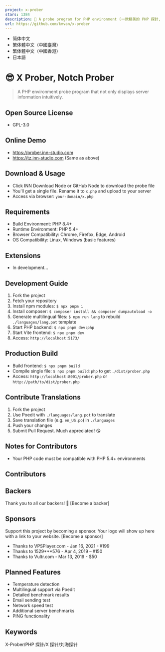```yaml
---
project: x-prober
stars: 1384
description: 🐘 A probe program for PHP environment (一款精美的 PHP 探針, 又名X探針、劉海探針)
url: https://github.com/kmvan/x-prober
---
```


-   简体中文
-   繁体體中文（中國臺灣）
-   繁体體中文（中國香港）
-   日本語

😎 X Prober, Notch Prober
=========================

> A PHP environment probe program that not only displays server information intuitively.

Open Source License
-------------------

-   GPL-3.0

Online Demo
-----------

-   https://prober.inn-studio.com
-   https://tz.inn-studio.com (Same as above)

Download & Usage
----------------

-   Click INN Download Node or GitHub Node to download the probe file
-   You'll get a single file. Rename it to `x.php` and upload to your server
-   Access via browser: `your-domain/x.php`

Requirements
------------

-   Build Environment: PHP 8.4+
-   Runtime Environment: PHP 5.4+
-   Browser Compatibility: Chrome, Firefox, Edge, Android
-   OS Compatibility: Linux, Windows (basic features)

Extensions
----------

-   In development...

Development Guide
-----------------

1.  Fork the project
2.  Fetch your repository
3.  Install npm modules: `$ npx pnpm i`
4.  Install composer: `$ composer install && composer dumpautoload -o`
5.  Generate multilingual files: `$ npm run lang` to rebuild `./languages/lang.pot` template
6.  Start PHP backend: `$ npx pnpm dev:php`
7.  Start Vite frontend: `$ npx pnpm dev`
8.  Access: `http://localhost:5173/`

Production Build
----------------

-   Build frontend: `$ npx pnpm build`
-   Compile single file: `$ npx pnpm build:php` to get `./dist/prober.php`
-   Access: `http://localhost:8001/prober.php` or `http://path/to/dist/prober.php`

Contribute Translations
-----------------------

1.  Fork the project
2.  Use Poedit with `./languages/lang.pot` to translate
3.  Save translation file (e.g. `en_US.po`) in `./languages`
4.  Push your changes
5.  Submit Pull Request. Much appreciated! 😘

Notes for Contributors
----------------------

-   Your PHP code must be compatible with PHP 5.4+ environments

Contributors
------------

Backers
-------

Thank you to all our backers! 🙏 \[Become a backer\]

Sponsors
--------

Support this project by becoming a sponsor. Your logo will show up here with a link to your website. \[Become a sponsor\]

-   Thanks to VPSPlayer.com - Jan 16, 2021 - ¥199
-   Thanks to 1529\*\*\*576 - Apr 4, 2019 – ¥150
-   Thanks to Vultr.com - Mar 13, 2019 - $50

Planned Features
----------------

-   Temperature detection
-   Multilingual support via Poedit
-   Detailed benchmark results
-   Email sending test
-   Network speed test
-   Additional server benchmarks
-   PING functionality

Keywords
--------

X-Prober/PHP 探针/X 探针/刘海探针
